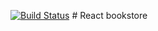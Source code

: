 [![Build Status](https://travis-ci.org/nileshgulia1/React-bookstore.svg?branch=master)](https://travis-ci.org/nileshgulia1/React-bookstore) # React bookstore
